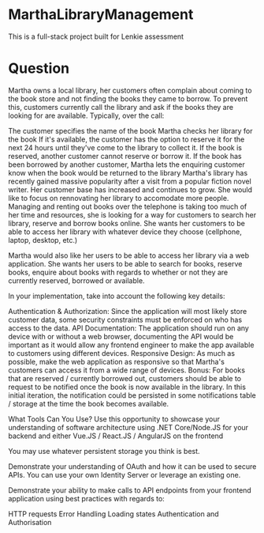 # MarthaLibraryManagement
This is a full-stack project built for Lenkie assessment

# Question
Martha owns a local library, her customers often complain about coming to the book store and not finding the books they came to borrow. To prevent this, customers currently call the library and ask if the books they are looking for are available. Typically, over the call:

The customer specifies the name of the book
Martha checks her library for the book
If it's available, the customer has the option to reserve it for the next 24 hours until they've come to the library to collect it.
If the book is reserved, another customer cannot reserve or borrow it.
If the book has been borrowed by another customer, Martha lets the enquiring customer know when the book would be returned to the library
Martha's library has recently gained massive popularity after a visit from a popular fiction novel writer. Her customer base has increased and continues to grow. She would like to focus on rennovating her library to accomodate more people. Managing and renting out books over the telephone is taking too much of her time and resources, she is looking for a way for customers to search her library, reserve and borrow books online. She wants her customers to be able to access her library with whatever device they choose (cellphone, laptop, desktop, etc.)

Martha would also like her users to be able to access her library via a web application. She wants her users to be able to search for books, reserve books, enquire about books with regards to whether or not they are currently reserved, borrowed or available.

In your implementation, take into account the following key details:

Authentication & Authorization: Since the application will most likely store customer data, some security constraints must be enforced on who has access to the data.
API Documentation: The application should run on any device with or without a web browser, documenting the API would be important as it would allow any frontend engineer to make the app available to customers using different devices.
Responsive Design: As much as possible, make the web application as responsive so that Martha's customers can access it from a wide range of devices.
Bonus:
For books that are reserved / currently borrowed out, customers should be able to request to be notified once the book is now available in the library. In this initial iteration, the notification could be persisted in some notifications table / storage at the time the book becomes available.

What Tools Can You Use?
Use this opportunity to showcase your understanding of software architecture using .NET Core/Node.JS for your backend and either Vue.JS / React.JS / AngularJS on the frontend

You may use whatever persistent storage you think is best.

Demonstrate your understanding of OAuth and how it can be used to secure APIs. You can use your own Identity Server or leverage an existing one.

Demonstrate your ability to make calls to API endpoints from your frontend application using best practices with regards to:

HTTP requests
Error Handling
Loading states
Authentication and Authorisation
